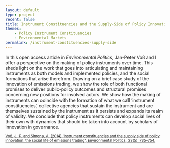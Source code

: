 ```yaml
---
layout: default
type: project
recent: false
title: Instrument Constituencies and the Supply-Side of Policy Innovation
themes: 
    - Policy Instrument Constituencies
    - Environmental Markets
permalink: /instrument-constituencies-supply-side
---
```


In this open access article in *Environmental Politics*, Jan-Peter Voß and I offer a perspective on the making of policy instruments over time. This sheds light on the work that goes into articulating and maintaining instruments as both models and implemented policies, and the social formations that arise therefrom. Drawing on a brief case study of the innovation of emissions trading, we show the role of both functional promises to deliver public-policy outcomes and structural promises concerning new positions for involved actors. We show how the making of instruments can coincide with the formation of what we call ‘instrument constituencies’, collective agencies that sustain the instrument and are themselves sustained by the instrument as it persists and expands its realm of validity. We conclude that policy instruments can develop social lives of their own with dynamics that should be taken into account by scholars of innovation in governance.

<small>
    <a href="https://doi.org/10.1080/09644016.2014.923625">
        Voß, J.-P. and Simons, A. (2014) 'Instrument constituencies and the supply side of policy innovation: the social life of emissions trading', Environmental Politics, 23(5): 735–754.
    </a>
</small>